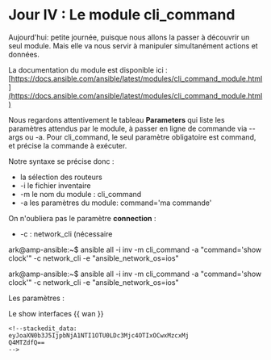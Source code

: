 # Jour IV : Le module cli_command

Aujourd'hui: petite journée, puisque nous allons la passer à découvrir un seul module. Mais elle va nous servir à manipuler simultanément actions et données. 

La documentation du module est disponible ici :
[https://docs.ansible.com/ansible/latest/modules/cli_command_module.html](https://docs.ansible.com/ansible/latest/modules/cli_command_module.html)

Nous regardons attentivement le tableau **Parameters** qui  liste les paramètres attendus par le module, à passer en ligne de commande via --args ou -a. 
Pour cli_command, le seul paramètre obligatoire est command, et précise la commande à exécuter.

Notre syntaxe se précise donc : 
 - la sélection des routeurs  
 - -i le fichier inventaire 
 - -m le nom du module : cli_command
 - -a  les paramètres du module: command='ma commande'

On n'oubliera pas le paramètre **connection** :
 - -c : network_cli (nécessaire 

ark@amp-ansible:~$ ansible all -i inv -m cli_command -a "command='show clock'" -c network_cli -e "ansible_network_os=ios"

ark@amp-ansible:~$ ansible all -i inv -m cli_command -a "command='show clock'" -c network_cli -e "ansible_network_os=ios"

Les paramètres :

Le show interfaces {{ wan }}
``````
<!--stackedit_data:
eyJoaXN0b3J5IjpbNjA1NTI1OTU0LDc3Mjc4OTIxOCwxMzcxMj
Q4MTZdfQ==
-->